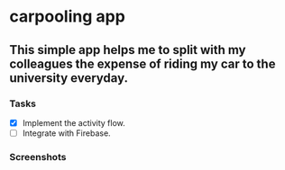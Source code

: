 # carpooling app

## This simple app helps me to split with my colleagues the expense of riding my car to the university everyday.

### Tasks

- [x] Implement the activity flow.
- [ ] Integrate with Firebase.

### Screenshots

